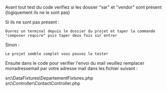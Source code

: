 Avant tout test du code verifiez si les dossier "var" et "vendor" sont présent (logiquement ils ne le sont pas)

Si ils ne sont pas présent : 

    Ouvrez un terminal depuis le dossier du projet et taper la commande "composer require" puis taper deux fois sur entrer

Sinon : 

    Le projet semble complet vous pouvez le tester


Ensuite dans le code pour verifier l'envoi du mail veuillez remplacer monadressemail par votre adresse mail dans les fichier suivant : 

src\DataFixtures\DepartementFixtures.php
src\Controller\ContactController.php



